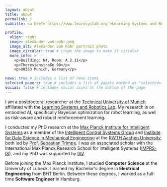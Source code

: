 ```yaml
---
layout: about
title: about
permalink: /
subtitle: <a href='https://www.learnsyslab.org'>Learning Systems and Robotics Lab</a>, TU Munich.

profile:
  align: right
  image: alexander-von-rohr.png
  image_alt: Alexander von Rohr portrait photo
  image_circular: true # crops the image to make it circular
  more_info: >
    <p>Building: N4, Room: A 2.11</p>
    <p>Theresienstraße 90</p>
    <p>80333 Munich, Germany</p>

news: true # includes a list of news items
selected_papers: true # includes a list of papers marked as "selected={true}"
social: false # includes social icons at the bottom of the page
---
```


I am a postdoctoral researcher at the [Technical University of Munich](https://www.tum.de/) affiliated with the [Learning Systems and Robotics Lab](https://www.learnsyslab.org). My research is on embodied AI, specifically Bayesian optimization for robot learning, as well as risk-aware and robust reinforcement learning.

I conducted my PhD research at the [Max Planck Institute for Intelligent Systems](https://is.mpg.de) as a member of the [Intelligent Control Systems Group](https://ics.is.mpg.de/) and [Institute for Data Science in Mechanical Engineering](https://www.dsme.rwth-aachen.de) at the [RWTH Aachen University](https://www.dsme.rwth-aachen.de), both led by [Prof. Sebastian Trimpe](https://www.dsme.rwth-aachen.de/cms/DSME/Das-Institut/Team-CMS-Artikel-/~jlolt/Prof-Sebastian-Trimpe). I was an associated scholar with the International Max Planck Research School for Intelligent Systems ([IMPRS-IS](https://imprs.is.mpg.de/)), and my PhD was supported by [IAV](https://www.iav.com).

Before joining the Max Planck Institute, I studied **Computer Science** at the University of Lübeck. I earned my Bachelor's degree in **Electrical Engineering** from BHT Berlin. Between these degrees, I worked as a full-time **Software Engineer** in Hamburg.

